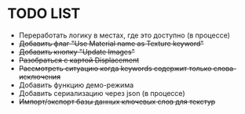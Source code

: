 # TODO LIST
* Переработать логику в местах, где это доступно (в процессе)
* ~~Добавить флаг "Use Material name as Texture keyword"~~
* ~~Добавить кнопку "Update Images"~~
* ~~Разобраться с картой Displacement~~
* ~~Рассмотреть ситуацию когда keywords содержит только слова-исключения~~
* Добавить функцию демо-режима
* Добавить сериализацию через json (в процессе)
* ~~Импорт/экспорт базы данных ключевых слов для текстур~~

